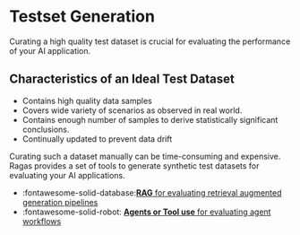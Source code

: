 # Testset Generation

Curating a high quality test dataset is crucial for evaluating the performance of your AI application.

## Characteristics of an Ideal Test Dataset

- Contains high quality data samples
- Covers wide variety of scenarios as observed in real world.
- Contains enough number of samples to derive statistically significant conclusions.
- Continually updated to prevent data drift

Curating such a dataset manually can be time-consuming and expensive. Ragas provides a set of tools to generate synthetic test datasets for evaluating your AI applications.

<div class="grid cards" markdown>

- :fontawesome-solid-database:[__RAG__ for evaluating retrieval augmented generation pipelines](rag.md)
- :fontawesome-solid-robot: [__Agents or Tool use__ for evaluating agent workflows](agents.md)
</div>